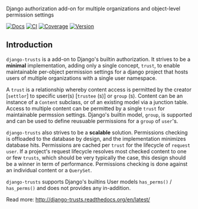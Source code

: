 Django authorization add-on for multiple organizations and object-level permission settings

[![Docs](https://readthedocs.org/projects/django-trusts/badge/)](http://django-trusts.readthedocs.org) [![CI](https://travis-ci.org/beedesk/django-trusts.svg)](https://travis-ci.org/beedesk/django-trusts) [![Coverage](https://coveralls.io/repos/github/beedesk/django-trusts/badge.svg?branch=master)](https://coveralls.io/github/beedesk/django-trusts?branch=master) [![Version](https://badge.fury.io/py/django-trusts.svg)](https://pypi.python.org/pypi/django-trusts)

Introduction
------------

``django-trusts`` is a add-on to Django's builtin authorization. It strives to be a **minimal** implementation, adding only a single concept, ``trust``, to enable maintainable per-object permission settings for a django project that hosts users of multiple organizations  with a single user namespace.

A ``trust`` is a relationship whereby content access is permitted by the creator [``settlor``] to specific user(s) [``trustee`` (s)] or ``group`` (s). Content can be an instance of a `Content` subclass, or of an existing model via a junction table. Access to multiple content can be permitted by a single ``trust`` for maintainable permssion settings. Django's builtin model, `group`, is supported and can be used to define reusuable permissions for a ``group`` of ``user``'s.

``django-trusts`` also strives to be a **scalable** solution. Permissions checking is offloaded to the database by design, and the implementation minimizes database hits. Permissions are cached per ``trust`` for the lifecycle of ``request user``. If a project's request lifecycle resolves most checked content to one or few ``trusts``, which should be very typically the case, this design should be a winner in term of performance. Permissions checking is done against an individual content or a ``QuerySet``.

``django-trusts`` supports Django's builtins User models ``has_perms()`` / ``has_perms()`` and does not provides any in-addition.

Read more: http://django-trusts.readthedocs.org/en/latest/

